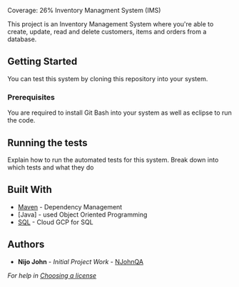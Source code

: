 Coverage: 26%
Inventory Managment System (IMS)

This project is an Inventory Management System where you're able to create, update, read and delete customers, items and orders from a database.

## Getting Started

You can test this system by cloning this repository into your system.

### Prerequisites

You are required to install Git Bash into your system as well as eclipse to run the code.

## Running the tests

Explain how to run the automated tests for this system. Break down into which tests and what they do

## Built With

* [Maven](https://maven.apache.org/) - Dependency Management
* [Java] - used Object Oriented Programming
* [SQL](https://cloud.google.com/) - Cloud GCP for SQL


## Authors

* **Nijo John** - *Initial Project Work* - [NJohnQA](https://github.com/NJohnQA)

*For help in [Choosing a license](https://choosealicense.com/)*
